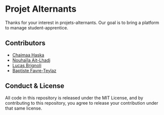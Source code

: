 # Projet Alternants

Thanks for your interest in  projets-alternants. Our goal is to bring a platform to manage student-apprentice.

## Contributors

- [Chaimaa Haska]()
- [Nouhaïla Ait-Lhadj](https://github.com/NouhailaAit)
- [Lucas Brignoli](https://github.com/Brignolu)
- [Baptiste Favre-Teylaz](https://github.com/BaptisteFT)

## Conduct & License

All code in this repository is released under the MIT License, and by contributing to this repository, you agree to release your contribution under that same license.
